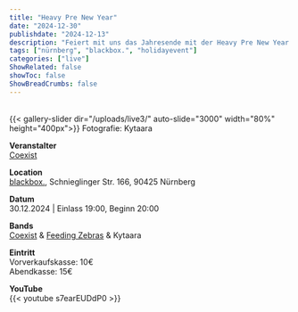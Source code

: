 ```yaml
---
title: "Heavy Pre New Year"
date: "2024-12-30"
publishdate: "2024-12-13"
description: "Feiert mit uns das Jahresende mit der Heavy Pre New Year Live-Show in der blackbox."
tags: ["nürnberg", "blackbox.", "holidayevent"]
categories: ["live"]
ShowRelated: false
showToc: false
ShowBreadCrumbs: false
---
```


&nbsp;  
{{< gallery-slider dir="/uploads/live3/" auto-slide="3000" width="80%" height="400px">}}
Fotografie: Kytaara

**Veranstalter**  
[Coexist](https://www.instagram.com/coexist_music/?igsh=MWJvZG81b3pzYmhuMw)

**Location**  
[blackbox.](https://www.blackboxkultur.de/), Schnieglinger Str. 166, 90425 Nürnberg

**Datum**  
30.12.2024 | Einlass 19:00, Beginn 20:00  

**Bands**  
[Coexist](https://www.instagram.com/coexist_music/?igsh=MWJvZG81b3pzYmhuMw) &
[Feeding Zebras](https://feeding-zebras.de/) &
Kytaara 

**Eintritt**  
Vorverkaufskasse: 10€  
Abendkasse: 15€  

**YouTube**  
{{< youtube s7earEUDdP0 >}}  
